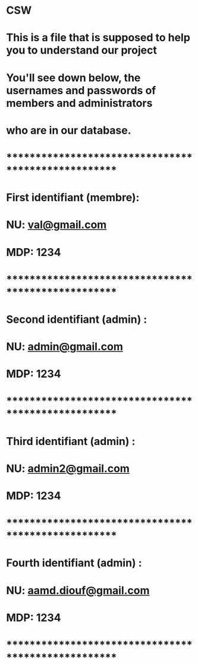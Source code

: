 # CSW
# This is a file that is supposed to help you to understand our project
# You'll see down below, the usernames and passwords of members and administrators
# who are in our database.
# ***************************************************
# First identifiant (membre): 
# NU: val@gmail.com
# MDP: 1234
#
# ***************************************************
# Second identifiant (admin) : 
# NU: admin@gmail.com
# MDP: 1234
#
# ***************************************************
# Third identifiant (admin) : 
# NU: admin2@gmail.com
# MDP: 1234
#
# ***************************************************
# Fourth identifiant (admin) :
# NU: aamd.diouf@gmail.com
# MDP: 1234
#
# ***************************************************